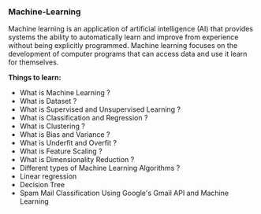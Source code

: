 ### Machine-Learning

   Machine learning is an application of artificial intelligence (AI) that provides systems the ability to automatically learn and improve from experience without being explicitly programmed. Machine learning focuses on the development of computer programs that can access data and use it learn for themselves.    

**Things to learn:**

* What is Machine Learning ?
* What is Dataset ?
* What is Supervised and Unsupervised Learning ?
* What is Classification and Regression ?
* What is Clustering ?
* What is Bias and Variance ?
* What is Underfit and Overfit ?
* What is Feature Scaling ?
* What is Dimensionality Reduction ?
* Different types of Machine Learning Algorithms ?
* Linear regression
* Decision Tree
* Spam Mail Classification Using Google's Gmail API and Machine Learning

